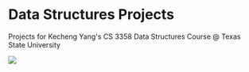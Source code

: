 # Data Structures Projects
Projects for Kecheng Yang's CS 3358 Data Structures Course @ Texas State University

![](https://giphy.com/gifs/LmNwrBhejkK9EFP504/html5)
